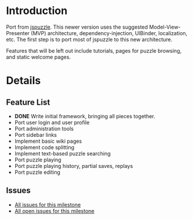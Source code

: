 # Introduction #

Port from [jspuzzle](http://code.google.com/p/jspuzzle). This newer version uses the suggested Model-View-Presenter (MVP) architecture, dependency-injection, UIBinder, localization, etc. The first step is to port most of jspuzzle to this new architecture.

Features that will be left out include tutorials, pages for puzzle browsing, and static welcome pages.

# Details #

## Feature List ##

  * **DONE** Write initial framework, bringing all pieces together.
  * Port user login and user profile
  * Port administration tools
  * Port sidebar links
  * Implement basic wiki pages
  * Implement code splitting
  * Implement text-based puzzle searching
  * Port puzzle playing
  * Port puzzle playing history, partial saves, replays
  * Port puzzle editing

## Issues ##

  * [All issues for this milestone](http://code.google.com/p/puzzlebazar/issues/list?can=1&q=label:Milestone-V1-1&cells=tiles)
  * [All open issues for this milestone](http://code.google.com/p/puzzlebazar/issues/list?can=2&q=label:Milestone-V1-1&cells=tiles)